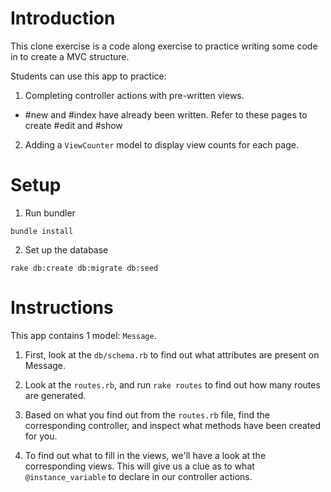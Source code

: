 # Introduction

This clone exercise is a code along exercise to practice writing some code in to create a MVC structure.

Students can use this app to practice:

1. Completing controller actions with pre-written views.
  - #new and #index have already been written. Refer to these pages to create #edit and #show
2. Adding a `ViewCounter` model to display view counts for each page.

# Setup

1. Run bundler
```
bundle install
```

2. Set up the database
```
rake db:create db:migrate db:seed
```

# Instructions

This app contains 1 model: `Message`.

1. First, look at the `db/schema.rb` to find out what attributes are present on Message.

2. Look at the `routes.rb`, and run `rake routes` to find out how many routes are generated.

3. Based on what you find out from the `routes.rb` file, find the corresponding controller, and inspect what methods have been created for you.

4. To find out what to fill in the views, we'll have a look at the corresponding views. This will give us a clue as to what `@instance_variable` to declare in our controller actions.
